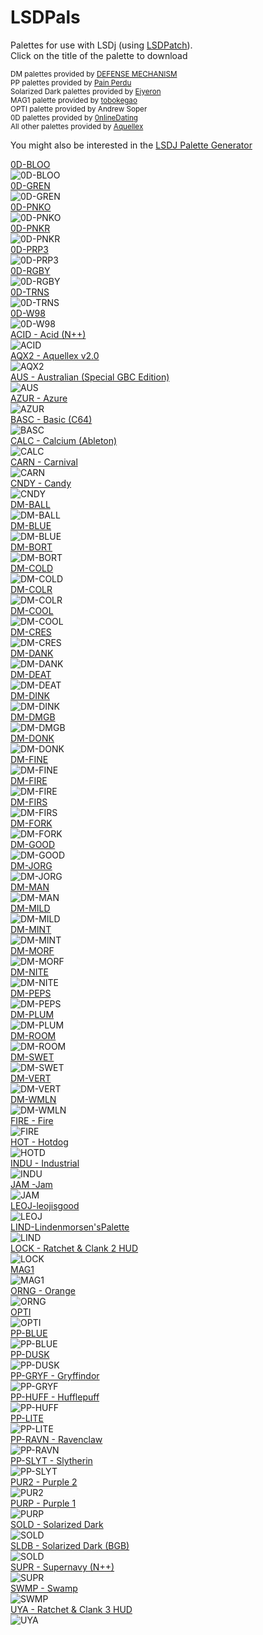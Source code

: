 # LSDPals
Palettes for use with LSDj (using [LSDPatch](https://github.com/jkotlinski/lsdpatch/releases)).<br />
Click on the title of the palette to download<br />

<sub>DM palettes provided by [DEFENSE MECHANISM](https://defensemech.com/)</sub><br />
<sub>PP palettes provided by [Pain Perdu](https://soundcloud.com/pain-perdu)</sub><br />
<sub>Solarized Dark palettes provided by [Eiyeron](https://github.com/Eiyeron)</sub><br />
<sub>MAG1 palette provided by [tobokegao](https://twitter.com/to6okegao)</sub><br />
<sub>OPTI palette provided by Andrew Soper</sub><br />
<sub>0D palettes provided by [0nlineDating](https://chipmusic.org/0nlineDating)</sub><br />
<sub>All other palettes provided by [Aquellex](https://soundcloud.com/aquellex)</sub><br />

You might also be interested in the [LSDJ Palette Generator](https://defensemech.com/palette)

[0D-BLOO](https://github.com/psgcabal/lsdpals/raw/master/lsdpal/0D-BLOO.lsdpal)<br />![0D-BLOO](png/0D-BLOO.png)<br />
[0D-GREN](https://github.com/psgcabal/lsdpals/raw/master/lsdpal/0D-GREN.lsdpal)<br />![0D-GREN](png/0D-GREN.png)<br />
[0D-PNKO](https://github.com/psgcabal/lsdpals/raw/master/lsdpal/0D-PNKO.lsdpal)<br />![0D-PNKO](png/0D-PNKO.png)<br />
[0D-PNKR](https://github.com/psgcabal/lsdpals/raw/master/lsdpal/0D-PNKR.lsdpal)<br />![0D-PNKR](png/0D-PNKR.png)<br />
[0D-PRP3](https://github.com/psgcabal/lsdpals/raw/master/lsdpal/0D-PRP3.lsdpal)<br />![0D-PRP3](png/0D-PRP3.png)<br />
[0D-RGBY](https://github.com/psgcabal/lsdpals/raw/master/lsdpal/0D-RGBY.lsdpal)<br />![0D-RGBY](png/0D-RGBY.png)<br />
[0D-TRNS](https://github.com/psgcabal/lsdpals/raw/master/lsdpal/0D-TRNS.lsdpal)<br />![0D-TRNS](png/0D-TRNS.png)<br />
[0D-W98](https://github.com/psgcabal/lsdpals/raw/master/lsdpal/0D-W98.lsdpal)<br />![0D-W98](png/0D-W98.png)<br />
[ACID - Acid (N++)](https://github.com/psgcabal/lsdpals/raw/master/lsdpal/ACID%20-%20Acid%20(N++).lsdpal)<br />![ACID](png/ACID.png)<br />
[AQX2 - Aquellex v2.0](https://github.com/psgcabal/lsdpals/raw/master/lsdpal/AQX2%20-%20Aquellex%20v2.0.lsdpal)<br />![AQX2](png/AQX2.png)<br />
[AUS - Australian (Special GBC Edition)](https://github.com/psgcabal/lsdpals/raw/master/lsdpal/AUS%20%20-%20Australian%20(Special%20GBC%20Edition).lsdpal)<br />![AUS](png/AUS.png)<br />
[AZUR - Azure](https://github.com/psgcabal/lsdpals/raw/master/lsdpal/AZUR%20-%20Azure.lsdpal)<br />![AZUR](png/AZUR.png)<br />
[BASC - Basic (C64)](https://github.com/psgcabal/lsdpals/raw/master/lsdpal/BASC%20-%20Basic%20(C64).lsdpal)<br />![BASC](png/BASC.png)<br />
[CALC - Calcium (Ableton)](https://github.com/psgcabal/lsdpals/raw/master/lsdpal/CALC%20-%20Calcium%20(Ableton).lsdpal)<br />![CALC](png/CALC.png)<br />
[CARN - Carnival](https://github.com/psgcabal/lsdpals/raw/master/lsdpal/CARN%20-%20Carnival.lsdpal)<br />![CARN](png/CARN.png)<br />
[CNDY - Candy](https://github.com/psgcabal/lsdpals/raw/master/lsdpal/CNDY%20-%20Candy.lsdpal)<br />![CNDY](png/CNDY.png)<br />
[DM-BALL](https://github.com/psgcabal/lsdpals/raw/master/lsdpal/DM-BALL.lsdpal)<br />![DM-BALL](png/DM-BALL.png)<br />
[DM-BLUE](https://github.com/psgcabal/lsdpals/raw/master/lsdpal/DM-BLUE.lsdpal)<br />![DM-BLUE](png/DM-BLUE.png)<br />
[DM-BORT](https://github.com/psgcabal/lsdpals/raw/master/lsdpal/DM-BORT.lsdpal)<br />![DM-BORT](png/DM-BORT.png)<br />
[DM-COLD](https://github.com/psgcabal/lsdpals/raw/master/lsdpal/DM-COLD.lsdpal)<br />![DM-COLD](png/DM-COLD.png)<br />
[DM-COLR](https://github.com/psgcabal/lsdpals/raw/master/lsdpal/DM-COLR.lsdpal)<br />![DM-COLR](png/DM-COLR.png)<br />
[DM-COOL](https://github.com/psgcabal/lsdpals/raw/master/lsdpal/DM-COOL.lsdpal)<br />![DM-COOL](png/DM-COOL.png)<br />
[DM-CRES](https://github.com/psgcabal/lsdpals/raw/master/lsdpal/DM-CRES.lsdpal)<br />![DM-CRES](png/DM-CRES.png)<br />
[DM-DANK](https://github.com/psgcabal/lsdpals/raw/master/lsdpal/DM-DANK.lsdpal)<br />![DM-DANK](png/DM-DANK.png)<br />
[DM-DEAT](https://github.com/psgcabal/lsdpals/raw/master/lsdpal/DM-DEAT.lsdpal)<br />![DM-DEAT](png/DM-DEAT.png)<br />
[DM-DINK](https://github.com/psgcabal/lsdpals/raw/master/lsdpal/DM-DINK.lsdpal)<br />![DM-DINK](png/DM-DINK.png)<br />
[DM-DMGB](https://github.com/psgcabal/lsdpals/raw/master/lsdpal/DM-DMGB.lsdpal)<br />![DM-DMGB](png/DM-DMGB.png)<br />
[DM-DONK](https://github.com/psgcabal/lsdpals/raw/master/lsdpal/DM-DONK.lsdpal)<br />![DM-DONK](png/DM-DONK.png)<br />
[DM-FINE](https://github.com/psgcabal/lsdpals/raw/master/lsdpal/DM-FINE.lsdpal)<br />![DM-FINE](png/DM-FINE.png)<br />
[DM-FIRE](https://github.com/psgcabal/lsdpals/raw/master/lsdpal/DM-FIRE.lsdpal)<br />![DM-FIRE](png/DM-FIRE.png)<br />
[DM-FIRS](https://github.com/psgcabal/lsdpals/raw/master/lsdpal/DM-FIRS.lsdpal)<br />![DM-FIRS](png/DM-FIRS.png)<br />
[DM-FORK](https://github.com/psgcabal/lsdpals/raw/master/lsdpal/DM-FORK.lsdpal)<br />![DM-FORK](png/DM-FORK.png)<br />
[DM-GOOD](https://github.com/psgcabal/lsdpals/raw/master/lsdpal/DM-GOOD.lsdpal)<br />![DM-GOOD](png/DM-GOOD.png)<br />
[DM-JORG](https://github.com/psgcabal/lsdpals/raw/master/lsdpal/DM-JORG.lsdpal)<br />![DM-JORG](png/DM-JORG.png)<br />
[DM-MAN](https://github.com/psgcabal/lsdpals/raw/master/lsdpal/DM-MAN.lsdpal)<br />![DM-MAN](png/DM-MAN.png)<br />
[DM-MILD](https://github.com/psgcabal/lsdpals/raw/master/lsdpal/DM-MILD.lsdpal)<br />![DM-MILD](png/DM-MILD.png)<br />
[DM-MINT](https://github.com/psgcabal/lsdpals/raw/master/lsdpal/DM-MINT.lsdpal)<br />![DM-MINT](png/DM-MINT.png)<br />
[DM-MORF](https://github.com/psgcabal/lsdpals/raw/master/lsdpal/DM-MORF.lsdpal)<br />![DM-MORF](png/DM-MORF.png)<br />
[DM-NITE](https://github.com/psgcabal/lsdpals/raw/master/lsdpal/DM-NITE.lsdpal)<br />![DM-NITE](png/DM-NITE.png)<br />
[DM-PEPS](https://github.com/psgcabal/lsdpals/raw/master/lsdpal/DM-PEPS.lsdpal)<br />![DM-PEPS](png/DM-PEPS.png)<br />
[DM-PLUM](https://github.com/psgcabal/lsdpals/raw/master/lsdpal/DM-PLUM.lsdpal)<br />![DM-PLUM](png/DM-PLUM.png)<br />
[DM-ROOM](https://github.com/psgcabal/lsdpals/raw/master/lsdpal/DM-ROOM.lsdpal)<br />![DM-ROOM](png/DM-ROOM.png)<br />
[DM-SWET](https://github.com/psgcabal/lsdpals/raw/master/lsdpal/DM-SWET.lsdpal)<br />![DM-SWET](png/DM-SWET.png)<br />
[DM-VERT](https://github.com/psgcabal/lsdpals/raw/master/lsdpal/DM-VERT.lsdpal)<br />![DM-VERT](png/DM-VERT.png)<br />
[DM-WMLN](https://github.com/psgcabal/lsdpals/raw/master/lsdpal/DM-WMLN.lsdpal)<br />![DM-WMLN](png/DM-WMLN.png)<br />
[FIRE - Fire](https://github.com/psgcabal/lsdpals/raw/master/lsdpal/FIRE%20-%20Fire.lsdpal)<br />![FIRE](png/FIRE.png)<br />
[HOT - Hotdog](https://github.com/psgcabal/lsdpals/raw/master/lsdpal/HOTD.lsdpal)<br />![HOTD](png/HOTD.png)<br />
[INDU - Industrial](https://github.com/psgcabal/lsdpals/raw/master/lsdpal/INDU%20-%20Industrial.lsdpal)<br />![INDU](png/INDU.png)<br />
[JAM -Jam](https://github.com/psgcabal/lsdpals/raw/master/lsdpal/JAM%20-%20Jam.lsdpal)<br />![JAM](png/JAM.png)<br />
[LEOJ-leojisgood](https://github.com/psgcabal/lsdpals/raw/master/lsdpal/LEOJ%20-%20leojisgood.lsdpal)<br />![LEOJ](png/LEOJ.png)<br />
[LIND-Lindenmorsen'sPalette](https://github.com/psgcabal/lsdpals/raw/master/lsdpal/LIND%20-%20Lindenmorsen's%20Palette.lsdpal)<br />![LIND](png/LIND.png)<br />
[LOCK - Ratchet & Clank 2 HUD](https://github.com/psgcabal/lsdpals/raw/master/lsdpal/LOCK%20-%20Ratchet%20&%20Clank%202%20HUD.lsdpal)<br />![LOCK](png/LOCK.png)<br />
[MAG1](https://github.com/psgcabal/lsdpals/raw/master/lsdpal/MAG1.lsdpal)<br />![MAG1](png/MAG1.png)<br />
[ORNG - Orange](https://github.com/psgcabal/lsdpals/raw/master/lsdpal/ORNG%20-%20Orange.lsdpal)<br />![ORNG](png/ORNG.png)<br />
[OPTI](https://github.com/psgcabal/lsdpals/raw/master/lsdpal/OPTI.lsdpal)<br />![OPTI](png/OPTI.png)<br />
[PP-BLUE](https://github.com/psgcabal/lsdpals/raw/master/lsdpal/PP-BLUE.lsdpal)<br />![PP-BLUE](png/PP-BLUE.png)<br />
[PP-DUSK](https://github.com/psgcabal/lsdpals/raw/master/lsdpal/PP-DUSK.lsdpal)<br />![PP-DUSK](png/PP-DUSK.png)<br />
[PP-GRYF - Gryffindor](https://github.com/psgcabal/lsdpals/raw/master/lsdpal/PP-GRYF.lsdpal)<br />![PP-GRYF](png/PP-GRYF.png)<br />
[PP-HUFF - Hufflepuff](https://github.com/psgcabal/lsdpals/raw/master/lsdpal/PP-HUFF.lsdpal)<br />![PP-HUFF](png/PP-HUFF.png)<br />
[PP-LITE](https://github.com/psgcabal/lsdpals/raw/master/lsdpal/PP-LITE.lsdpal)<br />![PP-LITE](png/PP-LITE.png)<br />
[PP-RAVN - Ravenclaw](https://github.com/psgcabal/lsdpals/raw/master/lsdpal/PP-RAVN.lsdpal)<br />![PP-RAVN](png/PP-RAVN.png)<br />
[PP-SLYT - Slytherin](https://github.com/psgcabal/lsdpals/raw/master/lsdpal/PP-SLYT.lsdpal)<br />![PP-SLYT](png/PP-SLYT.png)<br />
[PUR2 - Purple 2](https://github.com/psgcabal/lsdpals/raw/master/lsdpal/PUR2%20-%20Purple%202.lsdpal)<br />![PUR2](png/PUR2.png)<br />
[PURP - Purple 1](https://github.com/psgcabal/lsdpals/raw/master/lsdpal/PURP%20-%20Purple%201.lsdpal)<br />![PURP](png/PURP.png)<br />
[SOLD -  Solarized Dark](https://github.com/psgcabal/lsdpals/raw/master/lsdpal/SOLD.lsdpal)<br />![SOLD](png/SOLD.png)<br />
[SLDB - Solarized Dark (BGB)](https://github.com/psgcabal/lsdpals/raw/master/lsdpal/SLDB.lsdpal)<br />![SOLD](png/SLDB.png)<br />
[SUPR - Supernavy (N++)](https://github.com/psgcabal/lsdpals/raw/master/lsdpal/SUPR%20-%20Supernavy%20(N++).lsdpal)<br />![SUPR](png/SUPR.png)<br />
[SWMP - Swamp](https://github.com/psgcabal/lsdpals/raw/master/lsdpal/SWMP%20-%20Swamp.lsdpal)<br />![SWMP](png/SWMP.png)<br />
[UYA - Ratchet & Clank 3 HUD](https://github.com/psgcabal/lsdpals/raw/master/lsdpal/UYA%20%20-%20Ratchet%20&%20Clank%203%20HUD.lsdpal)<br />![UYA](png/UYA.png)<br />
